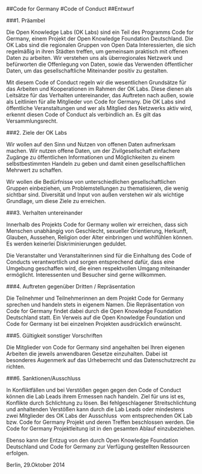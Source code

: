 ##Code for Germany
#Code of Conduct
##Entwurf

###1. Präambel

Die Open Knowledge Labs (OK Labs) sind ein Teil des Programms Code for Germany, einem Projekt der Open Knowledge Foundation Deutschland. Die OK Labs sind die regionalen Gruppen von Open Data Interessierten, die sich regelmäßig in ihren Städten treffen, um gemeinsam praktisch mit offenen Daten zu arbeiten. Wir verstehen uns als überregionales Netzwerk und befürworten die Offenlegung von Daten, sowie das Verwenden öffentlicher Daten, um das gesellschaftliche Miteinander positiv zu gestalten.

Mit diesem Code of Conduct regeln wir die wesentlichen Grundsätze für das Arbeiten und Kooperationen im Rahmen der OK Labs. Diese dienen als Leitsätze für das Verhalten untereinander, das Auftreten nach außen, sowie als Leitlinien für alle Mitglieder von Code for Germany. Die OK Labs sind öffentliche Veranstaltungen und wer als Mitglied des Netzwerks aktiv wird, erkennt diesen Code of Conduct als verbindlich an. Es gilt das Versammlungsrecht. 

###2. Ziele der OK Labs

Wir wollen auf den Sinn und Nutzen von offenen Daten aufmerksam machen. Wir nutzen offene Daten, um der Zivilgesellschaft einfachere Zugänge zu öffentlichen Informationen und Möglichkeiten zu einem selbstbestimmten Handeln zu geben und damit einen gesellschaftlichen Mehrwert zu schaffen.

Wir wollen die Bedürfnisse von unterschiedlichen gesellschaftlichen Gruppen einbeziehen, um Problemstellungen zu thematisieren, die wenig sichtbar sind. Diversität und Input von außen verstehen wir als wichtige Grundlage, um diese Ziele zu erreichen.

###3. Verhalten untereinander

Innerhalb des Projekts Code for Germany wollen wir erreichen, dass sich Menschen unabhängig von Geschlecht, sexueller Orientierung, Herkunft, Glauben, Aussehen, Religion oder Alter einbringen und wohlfühlen können. Es werden keinerlei Diskriminierungen geduldet.

Die Veranstalter und Veranstalterinnen sind für die Einhaltung des Code of Conducts verantwortlich und sorgen entsprechend dafür, dass eine Umgebung geschaffen wird, die einen respektvollen Umgang miteinander ermöglicht. Interessenten und Besucher sind gerne willkommen.

###4. Auftreten gegenüber Dritten / Repräsentation

Die Teilnehmer und Teilnehmerinnen an dem Projekt Code for Germany sprechen und handeln stets in eigenem Namen. Die Repräsentation von Code for Germany findet dabei durch die Open Knowledge Foundation Deutschland statt. Ein Verweis auf die Open Knowledge Foundation und Code for Germany ist bei einzelnen Projekten ausdrücklich erwünscht.

###5. Gültigkeit sonstiger Vorschriften

Die Mitglieder von Code for Germany sind angehalten bei Ihren eigenen Arbeiten die jeweils anwendbaren Gesetze einzuhalten. Dabei ist besonderes Augenmerk auf das Urheberrecht und das Datenschutzrecht zu richten. 

###6. Sanktionen/Ausschluss

In Konfliktfällen und bei Verstößen gegen gegen den Code of Conduct können die Lab Leads ihrem Ermessen nach handeln. Ziel für uns ist es, Konflikte durch Schlichtung zu lösen. Bei fehlgeschlagener Streitschlichtung und anhaltenden Verstößen kann durch die Lab Leads oder mindestens zwei Mitglieder des OK Labs der Ausschluss  vom entsprechenden OK Lab bzw. Code for Germany Projekt und deren Treffen beschlossen werden. Die Code for Germany Projektleitung ist in den gesamten Ablauf einzubeziehen.

Ebenso kann der Entzug von den durch Open Knowledge Foundation Deutschland und Code for Germany zur Verfügung gestellten Ressourcen erfolgen.

Berlin, 29.Oktober 2014
